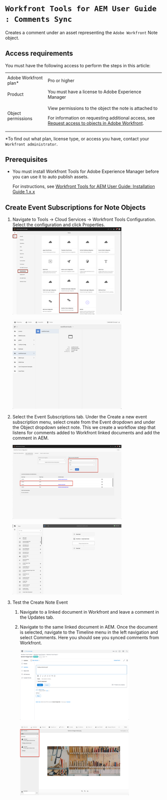 

# `Workfront Tools for AEM User Guide : Comments Sync`

Creates a comment under an asset representing the `Adobe Workfront` Note object.

## Access requirements

You must have the following access to perform the steps in this article:

<table cellspacing="0"> 
 <col> 
 </col> 
 <col> 
 </col> 
 <tbody> 
  <tr> 
   <td role="rowheader"><span>Adobe Workfront</span> plan*</td> 
   <td> <p><span>Pro</span> or higher</p> </td> 
  </tr> <!--
   Adobe Workfront license* Review or higher
  --> 
  <tr> 
   <td role="rowheader">Product</td> 
   <td>You must have a license to Adobe Experience Manager</td> 
  </tr> 
  <tr> 
   <td role="rowheader">Object permissions</td> 
   <td> <p>View permissions to the object the note is attached to</p> <p>For information on requesting additional access, see <a href="../../workfront-basics/grant-and-request-access-to-objects/request-access.md" class="MCXref xref">Request access to objects in Adobe Workfront</a>.</p> </td> 
  </tr> 
 </tbody> 
</table>

&#42;To find out what plan, license type, or access you have, contact your `Workfront administrator`.

## Prerequisites

* You must install Workfront Tools for Adobe Experience Manager before you can use it to auto publish assets.

  For instructions, see [Workfront Tools for AEM User Guide: Installation Guide 1.x.x](../../workfront-integrations-and-apps/workfront-integration-for-aem/installation-guide.md)

## Create Event Subscriptions for Note Objects

<ol> 
 <li value="1"> <p>Navigate to <span class="uitext">Tools → Cloud Services → Workfront Tools Configuration</span>. Select the configuration and click <span class="uitext">Properties</span>.<br><img src="assets/properties-config-350x280.png" style="width: 350;height: 280;"></p> <p> <img src="assets/wf-tools-350x286.png" style="width: 350;height: 286;"> </p> </li> 
 <li value="2"> <p>Select the <span class="uitext">Event Subscriptions</span> tab. Under the <span class="uitext">Create a new event subscription</span> menu, select <span class="uitext">create </span>from the Event dropdown and under the Object dropdown select <span class="uitext">note</span>. This we create a workflow step that listens for comments added to <span>Workfront</span> linked documents and add the comment in AEM. </p> <p> <img src="assets/event-subs-350x238.png" style="width: 350;height: 238;"> </p> <p> <img src="assets/create-note-event-350x225.png" style="width: 350;height: 225;"> <br> </p> </li> 
 <li value="3"> <p>Test the Create Note Event</p> 
  <ol> 
   <li value="1"> <p>Navigate to a linked document in <span>Workfront</span> and leave a comment in the Updates tab.</p> </li> 
   <li value="2"> <p>Navigate to the same linked document in AEM. Once the document is selected, navigate to the Timeline menu in the left navigation and select <span class="uitext">Comments</span>. Here you should see you synced comments from <span>Workfront</span>.</p> <p> <img src="assets/update-stream-comment-350x225.png" style="width: 350;height: 225;"> </p> <p> <img src="assets/699826215-350x225.png" style="width: 350;height: 225;"> </p> </li> 
  </ol> </li> 
</ol>

